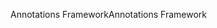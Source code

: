 <span data-ttu-id="bf62a-101">Annotations Framework</span><span class="sxs-lookup"><span data-stu-id="bf62a-101">Annotations Framework</span></span>